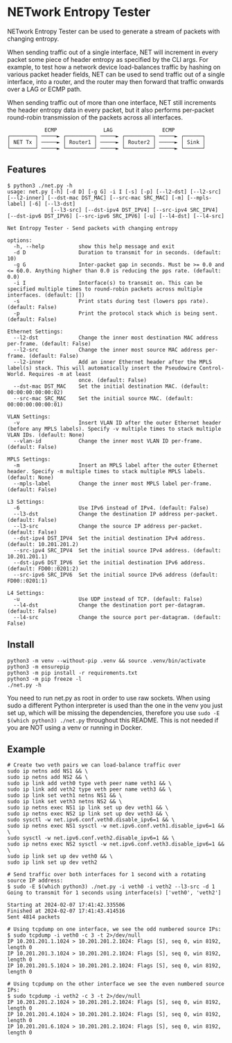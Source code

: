 # NETwork Entropy Tester

NETwork Entropy Tester can be used to generate a stream of packets with changing entropy.

When sending traffic out of a single interface, NET will increment in every packet some piece of header entropy as specified by the CLI args. For example, to test how a network device load-balances traffic by hashing on various packet header fields, NET can be used to send traffic out of a single interface, into a router, and the router may then forward that traffic onwards over a LAG or ECMP path.

When sending traffic out of more than one interface, NET still increments the header entropy data in every packet, but it also performs per-packet round-robin transmission of the packets across all interfaces.

```text
            ECMP               LAG                ECMP
┌────────┐ ─────► ┌─────────┐ ─────► ┌─────────┐ ─────► ┌──────┐
│ NET Tx │ ─────► │ Router1 │ ─────► │ Router2 │ ─────► │ Sink │
└────────┘ ─────► └─────────┘ ─────► └─────────┘ ─────► └──────┘
```

## Features

```shell
$ python3 ./net.py -h
usage: net.py [-h] [-d D] [-g G] -i I [-s] [-p] [--l2-dst] [--l2-src] [--l2-inner] [--dst-mac DST_MAC] [--src-mac SRC_MAC] [-m] [--mpls-label] [-6] [--l3-dst]
              [--l3-src] [--dst-ipv4 DST_IPV4] [--src-ipv4 SRC_IPV4] [--dst-ipv6 DST_IPV6] [--src-ipv6 SRC_IPV6] [-u] [--l4-dst] [--l4-src]

Net Entropy Tester - Send packets with changing entropy

options:
  -h, --help           show this help message and exit
  -d D                 Duration to transmit for in seconds. (default: 10)
  -g G                 Inter-packet gap in seconds. Must be >= 0.0 and <= 60.0. Anything higher than 0.0 is reducing the pps rate. (default: 0.0)
  -i I                 Interface(s) to transmit on. This can be specified multiple times to round-robin packets across multiple interfaces. (default: [])
  -s                   Print stats during test (lowers pps rate). (default: False)
  -p                   Print the protocol stack which is being sent. (default: False)

Ethernet Settings:
  --l2-dst             Change the inner most destination MAC address per-frame. (default: False)
  --l2-src             Change the inner most source MAC address per-frame. (default: False)
  --l2-inner           Add an inner Ethernet header after the MPLS label(s) stack. This will automatically insert the Pseudowire Control-World. Requires -m at least
                       once. (default: False)
  --dst-mac DST_MAC    Set the initial destination MAC. (default: 00:00:00:00:00:02)
  --src-mac SRC_MAC    Set the initial source MAC. (default: 00:00:00:00:00:01)

VLAN Settings:
  -v                   Insert VLAN ID after the outer Ethernet header (before any MPLS labels). Specify -v multiple times to stack multiple VLAN IDs. (default: None)
  --vlan-id            Change the inner most VLAN ID per-frame. (default: False)

MPLS Settings:
  -m                   Insert an MPLS label after the outer Ethernet header. Specify -m multiple times to stack multiple MPLS labels. (default: None)
  --mpls-label         Change the inner most MPLS label per-frame. (default: False)

L3 Settings:
  -6                   Use IPv6 instead of IPv4. (default: False)
  --l3-dst             Change the destination IP address per-packet. (default: False)
  --l3-src             Change the source IP address per-packet. (default: False)
  --dst-ipv4 DST_IPV4  Set the initial destination IPv4 address. (default: 10.201.201.2)
  --src-ipv4 SRC_IPV4  Set the initial source IPv4 address. (default: 10.201.201.1)
  --dst-ipv6 DST_IPV6  Set the initial destination IPv6 address. (default: FD00::0201:2)
  --src-ipv6 SRC_IPV6  Set the initial source IPv6 address (default: FD00::0201:1)

L4 Settings:
  -u                   Use UDP instead of TCP. (default: False)
  --l4-dst             Change the destination port per-datagram. (default: False)
  --l4-src             Change the source port per-datagram. (default: False)
```

## Install

```shell
python3 -m venv --without-pip .venv && source .venv/bin/activate
python3 -m ensurepip
python3 -m pip install -r requirements.txt
python3 -m pip freeze -l
./net.py -h
```

You need to run net.py as root in order to use raw sockets. When using sudo a different Python interpreter is used than the one in the venv you just set up, which will be missing the dependencies, therefore you use `sudo -E $(which python3) ./net.py` throughout this README. This is not needed if you are NOT using a venv or running in Docker.

## Example

```shell
# Create two veth pairs we can load-balance traffic over
sudo ip netns add NS1 && \
sudo ip netns add NS2 && \
sudo ip link add veth0 type veth peer name veth1 && \
sudo ip link add veth2 type veth peer name veth3 && \
sudo ip link set veth1 netns NS1 && \
sudo ip link set veth3 netns NS2 && \
sudo ip netns exec NS1 ip link set up dev veth1 && \
sudo ip netns exec NS2 ip link set up dev veth3 && \
sudo sysctl -w net.ipv6.conf.veth0.disable_ipv6=1 && \
sudo ip netns exec NS1 sysctl -w net.ipv6.conf.veth1.disable_ipv6=1 && \
sudo sysctl -w net.ipv6.conf.veth2.disable_ipv6=1 && \
sudo ip netns exec NS2 sysctl -w net.ipv6.conf.veth3.disable_ipv6=1 && \
sudo ip link set up dev veth0 && \
sudo ip link set up dev veth2

# Send traffic over both interfaces for 1 second with a rotating source IP address:
$ sudo -E $(which python3) ./net.py -i veth0 -i veth2 --l3-src -d 1
Going to transmit for 1 seconds using interface(s) ['veth0', 'veth2']

Starting at 2024-02-07 17:41:42.335506
Finished at 2024-02-07 17:41:43.414516
Sent 4814 packets

# Using tcpdump on one interface, we see the odd numbered source IPs:
$ sudo tcpdump -i veth0 -c 3 -t 2>/dev/null
IP 10.201.201.1.1024 > 10.201.201.2.1024: Flags [S], seq 0, win 8192, length 0
IP 10.201.201.3.1024 > 10.201.201.2.1024: Flags [S], seq 0, win 8192, length 0
IP 10.201.201.5.1024 > 10.201.201.2.1024: Flags [S], seq 0, win 8192, length 0

# Using tcpdump on the other interface we see the even numbered source IPs:
$ sudo tcpdump -i veth2 -c 3 -t 2>/dev/null
IP 10.201.201.2.1024 > 10.201.201.2.1024: Flags [S], seq 0, win 8192, length 0
IP 10.201.201.4.1024 > 10.201.201.2.1024: Flags [S], seq 0, win 8192, length 0
IP 10.201.201.6.1024 > 10.201.201.2.1024: Flags [S], seq 0, win 8192, length 0
```

